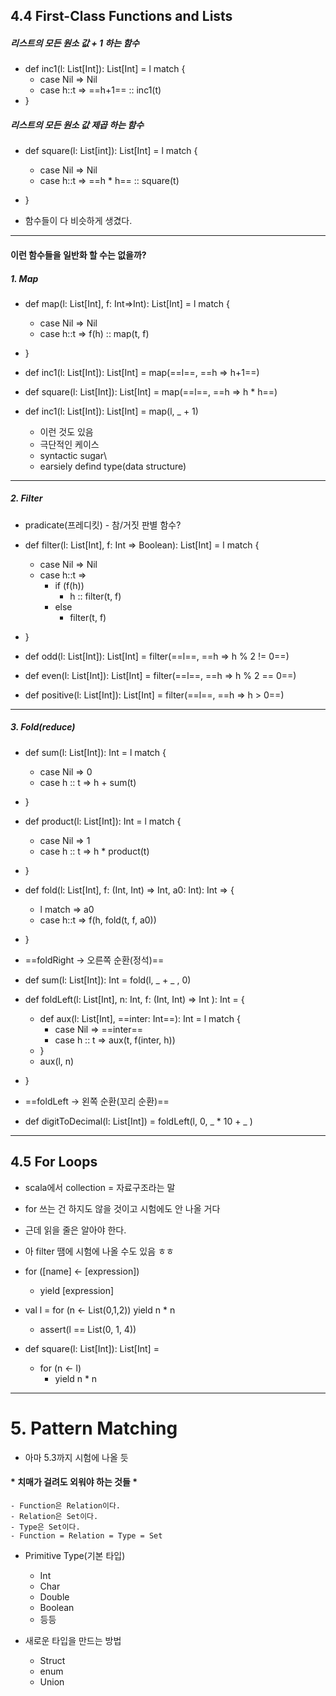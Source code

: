 ## 4.4 First-Class Functions and Lists
##### 리스트의 모든 원소 값 + 1 하는 함수
- def inc1(l: List[Int]): List[Int] = l match {
	- case Nil => Nil
	- case h::t => ==h+1== :: inc1(t)
- }

##### 리스트의 모든 원소 값 제곱 하는 함수
- def square(l: List[int]): List[Int] = l match {
	- case Nil => Nil
	- case h::t => ==h * h== :: square(t)
- } 

- 함수들이 다 비슷하게 생겼다.

---
#### 이런 함수들을 일반화 할 수는 없을까?
##### 1. Map
- def map(l: List[Int], f: Int=>Int): List[Int] = l match {
	- case Nil => Nil
	- case h::t => f(h) :: map(t, f)
- }

- def inc1(l: List[Int]): List[Int] = map(==l==, ==h => h+1==)
- def square(l: List[Int]): List[Int] = map(==l==, ==h => h * h==)

- def inc1(l: List[Int]): List[Int] = map(l, _ + 1)
	- 이런 것도 있음
	- 극단적인 케이스
	- syntactic sugar\
	- earsiely defind type(data structure)

---
##### 2. Filter
- pradicate(프레디킷) - 참/거짓 판별 함수?
- def filter(l: List[Int], f: Int => Boolean): List[Int] = l match {
	- case Nil => Nil
	- case h::t => 
		- if (f(h))
			- h :: filter(t, f)
		- else
			- filter(t, f)
- }

- def odd(l: List[Int]): List[Int] = filter(==l==, ==h => h % 2 != 0==)
- def even(l: List[Int]): List[Int] = filter(==l==, ==h => h % 2 == 0==)

- def positive(l: List[Int]): List[Int] = filter(==l==, ==h => h > 0==)

---
##### 3. Fold(reduce)
- def sum(l: List[Int]): Int = l match { 
	- case Nil => 0 
	- case h :: t => h + sum(t)
- }

- def product(l: List[Int]): Int = l match {
	- case Nil => 1 
	- case h :: t => h * product(t) 
- }

- def fold(l: List[Int], f: (Int, Int) => Int, a0: Int): Int => {
	- l match => a0
	- case h::t => f(h, fold(t, f, a0))
- }
- ==foldRight -> 오른쪽 순환(정석)==

- def sum(l: List[Int]): Int = fold(l, _ + _ , 0)

- def foldLeft(l: List[Int], n: Int, f: (Int, Int) => Int ): Int = { 
	- def aux(l: List[Int], ==inter: Int==): Int = l match { 
		- case Nil => ==inter== 
		- case h :: t => aux(t, f(inter, h))
	- } 
	- aux(l, n)
- }
- ==foldLeft -> 왼쪽 순환(꼬리 순환)==

- def digitToDecimal(l: List[Int]) = foldLeft(l, 0, _ * 10 + _ )

---
## 4.5 For Loops
- scala에서 collection = 자료구조라는 말
- for 쓰는 건 하지도 않을 것이고 시험에도 안 나올 거다
- 근데 읽을 줄은 알아야 한다.
- 아 filter 땜에 시험에 나올 수도 있음 ㅎㅎ

- for ([name] <- [expression]) 
	- yield [expression]

- val l = for (n <- List(0,1,2)) yield n * n 
	- assert(l == List(0, 1, 4))

- def square(l: List[Int]): List[Int] = 
	- for (n <- l) 
		- yield n * n 

---
# 5. Pattern Matching
- 아마 5.3까지 시험에 나올 듯

#### * 치매가 걸려도 외워야 하는 것들 *
	- Function은 Relation이다.
	- Relation은 Set이다.
	- Type은 Set이다.
	- Function = Relation = Type = Set

- Primitive Type(기본 타입)
	 - Int
	 - Char
	 - Double
	 - Boolean
	 - 등등

- 새로운 타입을 만드는 방법
	- Struct
	- enum
	- Union